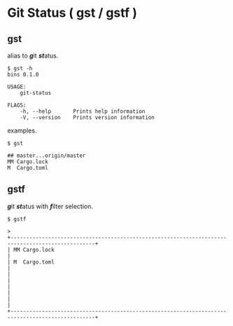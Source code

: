 # Git Status ( gst / gstf )

## gst

alias to ***g***it ***st***atus.

```
$ gst -h
bins 0.1.0

USAGE:
    git-status

FLAGS:
    -h, --help       Prints help information
    -V, --version    Prints version information
```

examples.

``` 
$ gst

## master...origin/master
MM Cargo.lock
M  Cargo.toml
```

## gstf

***g***it ***st***atus with ***f***ilter selection.
```
$ gstf
```

```
> 
+-------------------------------------------------------------------------------------------------+
| MM Cargo.lock                                                                                   |
| M  Cargo.toml                                                                                   |
|                                                                                                 |
|                                                                                                 |
|                                                                                                 |
+-------------------------------------------------------------------------------------------------+
```
